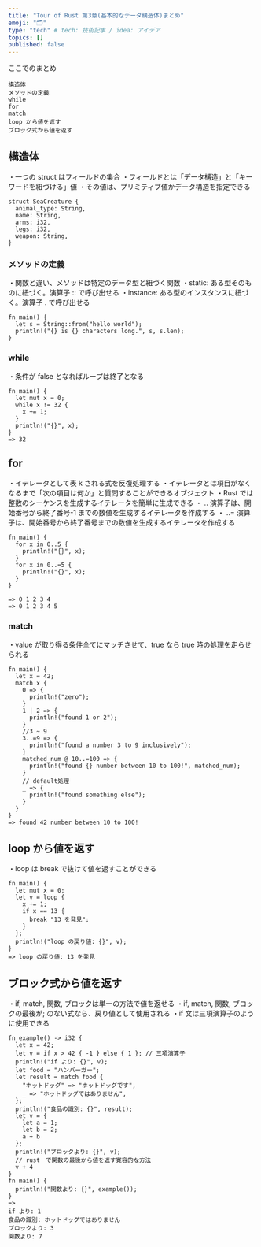 ```yaml
---
title: "Tour of Rust 第3章(基本的なデータ構造体)まとめ"
emoji: "🗂"
type: "tech" # tech: 技術記事 / idea: アイデア
topics: []
published: false
---
```


ここでのまとめ

```
構造体
メソッドの定義
while
for
match
loop から値を返す
ブロック式から値を返す
```

## 構造体

・一つの struct はフィールドの集合
・フィールドとは「データ構造」と「キーワードを紐づける」値
・その値は、プリミティブ値かデータ構造を指定できる

```
struct SeaCreature {
  animal_type: String,
  name: String,
  arms: i32,
  legs: i32,
  weapon: String,
}
```

### メソッドの定義

・関数と違い、メソッドは特定のデータ型と紐づく関数
・static: ある型そのものに紐づく。演算子 :: で呼び出せる
・instance: ある型のインスタンスに紐づく。演算子 . で呼び出せる

```
fn main() {
  let s = String::from("hello world");
  println!("{} is {} characters long.", s, s.len);
}
```

### while

・条件が false となればループは終了となる

```
fn main() {
  let mut x = 0;
  while x != 32 {
    x += 1;
  }
  println!("{}", x);
}
=> 32
```

## for

・イテレータとして表 k される式を反復処理する
・イテレータとは項目がなくなるまで「次の項目は何か」と質問することができるオブジェクト
・Rust では整数のシーケンスを生成するイテレータを簡単に生成できる
・ .. 演算子は、開始番号から終了番号-1 までの数値を生成するイテレータを作成する
・ ..= 演算子は、開始番号から終了番号までの数値を生成するイテレータを作成する

```
fn main() {
  for x in 0..5 {
    println!("{}", x);
  }
  for x in 0..=5 {
    println!("{}", x);
  }
}

=> 0 1 2 3 4
=> 0 1 2 3 4 5
```

### match

・value が取り得る条件全てにマッチさせて、true なら true 時の処理を走らせられる

```
fn main() {
  let x = 42;
  match x {
    0 => {
      println!("zero");
    }
    1 | 2 => {
      println!("found 1 or 2");
    }
    //3 ~ 9
    3..=9 => {
      println!("found a number 3 to 9 inclusively");
    }
    matched_num @ 10..=100 => {
      println!("found {} number between 10 to 100!", matched_num);
    }
    // default処理
    _ => {
      println!("found something else");
    }
  }
}
=> found 42 number between 10 to 100!
```

## loop から値を返す

・loop は break で抜けて値を返すことができる

```
fn main() {
  let mut x = 0;
  let v = loop {
    x += 1;
    if x == 13 {
      break "13 を発見";
    }
  };
  println!("loop の戻り値: {}", v);
}
=> loop の戻り値: 13 を発見
```

## ブロック式から値を返す

・if, match, 関数, ブロックは単一の方法で値を返せる
・if, match, 関数, ブロックの最後が; のない式なら、戻り値として使用される
・if 文は三項演算子のように使用できる

```
fn example() -> i32 {
  let x = 42;
  let v = if x > 42 { -1 } else { 1 }; // 三項演算子
  println!("if より: {}", v);
  let food = "ハンバーガー";
  let result = match food {
    "ホットドッグ" => "ホットドッグです",
    _ => "ホットドッグではありません",
  };
  println!("食品の識別: {}", result);
  let v = {
    let a = 1;
    let b = 2;
    a + b
  };
  println!("ブロックより: {}", v);
  // rust　で関数の最後から値を返す寛容的な方法
  v + 4
}
fn main() {
  println!("関数より: {}", example());
}
=>
if より: 1
食品の識別: ホットドッグではありません
ブロックより: 3
関数より: 7
```
